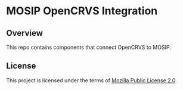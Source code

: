 # MOSIP OpenCRVS Integration

## Overview
This repo contains components that connect OpenCRVS to MOSIP. 

## License
This project is licensed under the terms of [Mozilla Public License 2.0](LICENSE).

